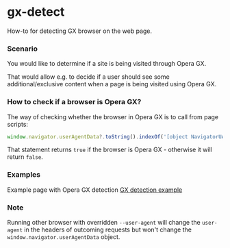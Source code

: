 # gx-detect
How-to for detecting GX browser on the web page.

### Scenario
You would like to determine if a site is being visited through Opera GX.

That would allow e.g. to decide if a user should see some additional/exclusive content when a page is being visited using Opera GX.

### How to check if a browser is Opera GX?
The way of checking whether the browser in Opera GX is to call from page scripts:

```javascript
window.navigator.userAgentData?.toString().indexOf('[object NavigatorUAData]') === 0 && window.navigator.userAgentData?.brands?.some(item => item.brand == "Opera GX")
```

That statement returns ```true``` if the browser is Opera GX - otherwise it will return ```false```.

### Examples
Example page with Opera GX detection [GX detection example](gx_detection_example.html)

### Note
Running other browser with overridden ```--user-agent``` will change the ```user-agent``` in the headers of outcoming requests but won't change the ```window.navigator.userAgentData``` object.
